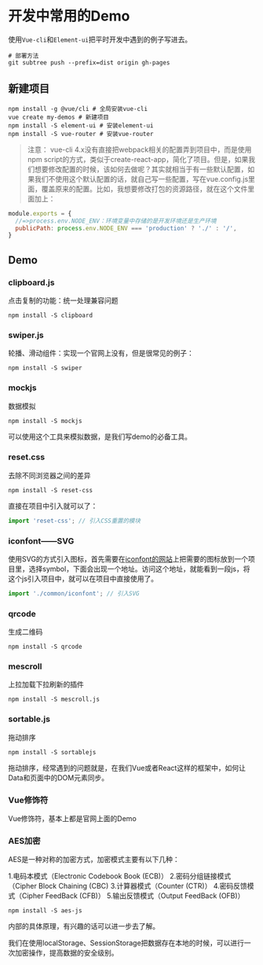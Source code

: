 # 开发中常用的Demo

使用`Vue-cli`和`Element-ui`把平时开发中遇到的例子写进去。

```shell
# 部署方法
git subtree push --prefix=dist origin gh-pages
```

## 新建项目

```shell
npm install -g @vue/cli # 全局安装vue-cli
vue create my-demos # 新建项目
npm install -S element-ui # 安装element-ui
npm install -S vue-router # 安装vue-router
```

> 注意： vue-cli 4.x没有直接把webpack相关的配置弄到项目中，而是使用npm script的方式，类似于create-react-app，简化了项目。但是，如果我们想要修改配置的时候，该如何去做呢？其实就相当于有一些默认配置，如果我们不使用这个默认配置的话，就自己写一些配置，写在vue.config.js里面，覆盖原来的配置。比如，我想要修改打包的资源路径，就在这个文件里面加上：

```js
module.exports = {
  //=>process.env.NODE_ENV：环境变量中存储的是开发环境还是生产环境
  publicPath: process.env.NODE_ENV === 'production' ? './' : '/',
}
```

## Demo

### clipboard.js

点击复制的功能：统一处理兼容问题

```shell
npm install -S clipboard
```

### swiper.js

轮播、滑动组件：实现一个官网上没有，但是很常见的例子：

```shell
npm install -S swiper
```

### mockjs

数据模拟

```shell
npm install -S mockjs
```

可以使用这个工具来模拟数据，是我们写demo的必备工具。

### reset.css

去除不同浏览器之间的差异

```shell
npm install -S reset-css
```

直接在项目中引入就可以了：

```js
import 'reset-css'; // 引入CSS重置的模块
```

### iconfont——SVG

使用SVG的方式引入图标，首先需要在[iconfont的网站](https://www.iconfont.cn/)上把需要的图标放到一个项目里，选择symbol，下面会出现一个地址。访问这个地址，就能看到一段js，将这个js引入项目中，就可以在项目中直接使用了。

```js
import './common/iconfont'; // 引入SVG
```

### qrcode

生成二维码

```shell
npm install -S qrcode
```

### mescroll

上拉加载下拉刷新的插件

```shell
npm install -S mescroll.js
```

### sortable.js

拖动排序

```shell
npm install -S sortablejs
```

拖动排序，经常遇到的问题就是，在我们Vue或者React这样的框架中，如何让Data和页面中的DOM元素同步。

### Vue修饰符

Vue修饰符，基本上都是官网上面的Demo

### AES加密

AES是一种对称的加密方式，加密模式主要有以下几种：

1.电码本模式（Electronic Codebook Book (ECB)）
2.密码分组链接模式（Cipher Block Chaining (CBC)
3.计算器模式（Counter (CTR)）
4.密码反馈模式（Cipher FeedBack (CFB)）
5.输出反馈模式（Output FeedBack (OFB)）

```shell
npm install -S aes-js
```

内部的具体原理，有兴趣的话可以进一步去了解。

我们在使用localStorage、SessionStorage把数据存在本地的时候，可以进行一次加密操作，提高数据的安全级别。
